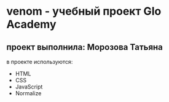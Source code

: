 # venom - учебный проект Glo Academy
## проект выполнила: Морозова Татьяна

в проекте используются:
- HTML
- CSS
- JavaScript
- Normalize

